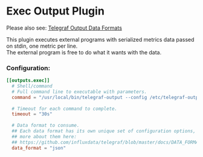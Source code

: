 # Exec Output Plugin

Please also see: [Telegraf Output Data Formats](https://github.com/influxdata/telegraf/blob/master/docs/DATA_FORMATS_OUTPUT.md)

This plugin executes external programs with serialized metrics data passed on stdin, one metric per line.  
The external program is free to do what it wants with the data.

### Configuration:

```toml
[[outputs.exec]]
  # Shell/command
  # Full command line to executable with parameters.
  command = "/usr/local/bin/telegraf-output --config /etc/telegraf-output.conf"
  
  # Timeout for each command to complete.
  timeout = "30s"
  
  # Data format to consume.
  ## Each data format has its own unique set of configuration options, read
  ## more about them here:
  ## https://github.com/influxdata/telegraf/blob/master/docs/DATA_FORMATS_OUTPUT.md
  data_format = "json"
```

